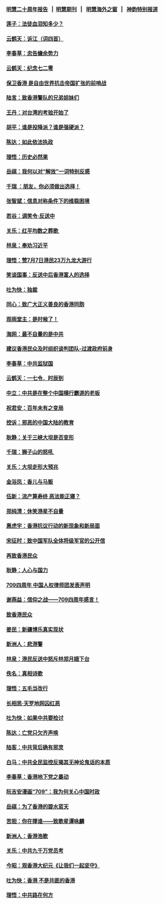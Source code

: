 #### [明慧二十周年报告](https://github.com/gfw-breaker/mh-reports/blob/master/README.md?t=07202240) &nbsp;&nbsp;|&nbsp;&nbsp;[明慧期刊](https://github.com/gfw-breaker/mh-qikan) &nbsp;&nbsp;|&nbsp;&nbsp; [明慧海外之窗](https://github.com/gfw-breaker/mh-news/blob/master/README.md?t=07202240) &nbsp;&nbsp;|&nbsp;&nbsp; [神韵特别报道](https://github.com/gfw-breaker/mh-news/blob/master/shenyun.md?t=07202240) 

#### [莲子：法徒血泪知多少？](../pages/nsc993/n11397534.md?t=07202240) 

#### [云鹤天：诉江（词四首）](../pages/nsc993/n11397502.md?t=07202240) 

#### [李春草：忠告蟾余势力](../pages/nsc993/n11396852.md?t=07202240) 

#### [云鹤天：纪念七二零](../pages/nsc993/n11396646.md?t=07202240) 

#### [保卫香港 是自由世界抗击帝国扩张的前哨战](../pages/nsc993/n11393186.md?t=07202240) 

#### [陆言：致香港警队的兄弟姐妹们](../pages/nsc993/n11392281.md?t=07202240) 

#### [王丹：对台湾的考验开始了](../pages/nsc993/n11391258.md?t=07202240) 

#### [胡平：谁是投降派？谁是强硬派？](../pages/nsc993/n11391224.md?t=07202240) 

#### [陈达：如此依法执政](../pages/nsc993/n11388999.md?t=07202240) 

#### [理悟：历史必然果](../pages/nsc993/n11388741.md?t=07202240) 

#### [岳祺：我何以对“解放”一词特别反感](../pages/nsc993/n11385696.md?t=07202240) 

#### [千瑞 ：朋友，你必须做出选择！](../pages/nsc993/n11384949.md?t=07202240) 

#### [张智斌：信息对称条件下的维稳困境](../pages/nsc993/n11384812.md?t=07202240) 

#### [若谷：调笑令‧反送中](../pages/nsc993/n11383745.md?t=07202240) 

#### [关乐：红平均数之葬歌 ](../pages/nsc993/n11383498.md?t=07202240) 

#### [林泉：奉劝习近平](../pages/nsc993/n11383487.md?t=07202240) 

#### [理悟：赞7月7日港民23万九龙大游行](../pages/nsc993/n11383473.md?t=07202240) 

#### [笑谈国事：反送中后香港富人的选择](../pages/nsc993/n11382020.md?t=07202240) 

#### [吐为快：独裁](../pages/nsc993/n11382755.md?t=07202240) 

#### [同心：致广大正义善良的香港同胞](../pages/nsc993/n11382745.md?t=07202240) 

#### [观雨堂主：是时候了！](../pages/nsc993/n11382737.md?t=07202240) 

#### [海网：最不自量的是中共](../pages/nsc993/n11380440.md?t=07202240) 

#### [建议香港民众及时组织谈判团队-过渡政府前身](../pages/nsc993/n11379909.md?t=07202240) 

#### [李春草：中共监狱国](../pages/nsc993/n11378989.md?t=07202240) 

#### [云鹤天：一七令．时辰到](../pages/nsc993/n11379260.md?t=07202240) 

#### [中立：中共是在整个中国横行霸道的老板](../pages/nsc993/n11378382.md?t=07202240) 

#### [祝君安：百年未有之变局](../pages/nsc993/n11378376.md?t=07202240) 

#### [控诉：邪恶的中国大陆的教育](../pages/nsc993/n11378344.md?t=07202240) 

#### [耿静：关于三峡大坝是否变形](../pages/nsc993/n11375879.md?t=07202240) 

#### [千瑞：狮子山的怒吼 ](../pages/nsc993/n11375644.md?t=07202240) 

#### [关乐：大坝走形大预兆](../pages/nsc993/n11375629.md?t=07202240) 

#### [金浴凤：香儿与马贩](../pages/nsc993/n11375580.md?t=07202240) 

#### [伍新：流产算寿终  恶法能正寝？](../pages/nsc993/n11375581.md?t=07202240) 

#### [郑纯清：休笑港星不自量](../pages/nsc993/n11375555.md?t=07202240) 

#### [惠虎宇：香港抗议行动的新现象和新局面](../pages/nsc993/n11375501.md?t=07202240) 

#### [宋征时：致中国军队全体将级军官的公开信](../pages/nsc993/n11373354.md?t=07202240) 

#### [再致香港民众](../pages/nsc993/n11373870.md?t=07202240) 

#### [耿静：人心与国力](../pages/nsc993/n11373759.md?t=07202240) 

#### [709四周年 中国人权律师团发表声明](../pages/nsc993/n11373565.md?t=07202240) 

#### [谢燕益：信仰之战——709四周年感言！](../pages/nsc993/n11373388.md?t=07202240) 

#### [致香港民众](../pages/nsc993/n11373286.md?t=07202240) 

#### [姜民：新疆博乐真实现状](../pages/nsc993/n11371223.md?t=07202240) 

#### [新洲人：悲港警](../pages/nsc993/n11371174.md?t=07202240) 

#### [林泉：港民反送中怒斥林郑月娥下台](../pages/nsc993/n11370676.md?t=07202240) 

#### [佚名：真相诗歌](../pages/nsc993/n11370666.md?t=07202240) 

#### [理悟：五毛当改行](../pages/nsc993/n11369314.md?t=07202240) 

#### [长相思‧天罗地网囚红恶](../pages/nsc993/n11368444.md?t=07202240) 

#### [吐为快：如果中共要检讨](../pages/nsc993/n11368441.md?t=07202240) 

#### [陈达：亡党只欠齐声唤](../pages/nsc993/n11367838.md?t=07202240) 

#### [陆客：中共背后确有邪灵](../pages/nsc993/n11365263.md?t=07202240) 

#### [白马：中共全民监控反揭其无神论鬼话的本质](../pages/nsc993/n11365236.md?t=07202240) 

#### [李春草：香港地下党之暴动](../pages/nsc993/n11365210.md?t=07202240) 

#### [阮吉安漫画“709”：我为何关心中国时政](../pages/nsc993/n11362127.md?t=07202240) 

#### [岳祺：为了香港的碧水蓝天](../pages/nsc993/n11362627.md?t=07202240) 

#### [苦胆：你在撑谁——致歌星谭咏麟](../pages/nsc993/n11361348.md?t=07202240) 

#### [新洲人：香港浩歌](../pages/nsc993/n11361334.md?t=07202240) 

#### [关乐：中共九千万党员考](../pages/nsc993/n11361304.md?t=07202240) 

#### [今昭：观香港大纪元《让我们一起坚守》](../pages/nsc993/n11361244.md?t=07202240) 

#### [吐为快：香港  不是共匪的香港](../pages/nsc993/n11360918.md?t=07202240) 

#### [理悟：中共路在何方](../pages/nsc993/n11360509.md?t=07202240) 

